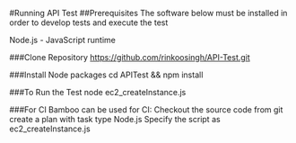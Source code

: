 #Running API Test
##Prerequisites
The software below must be installed in order to develop tests and execute the test

Node.js - JavaScript runtime

###Clone Repository
https://github.com/rinkoosingh/API-Test.git

###Install Node packages
cd APITest && npm install

###To Run the Test
node ec2_createInstance.js

###For CI
Bamboo can be used for CI:
    Checkout the source code from git
    create a plan with task type Node.js
    Specify the script as ec2_createInstance.js